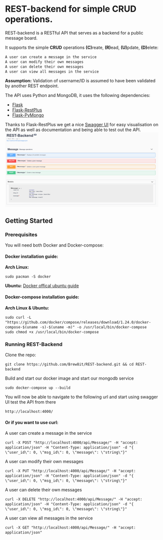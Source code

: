 # REST-backend for simple CRUD operations.

REST-backend is a RESTful API that serves as a backend for a public message board.

It supports the simple <strong>CRUD</strong> operations <strong>(C)</strong>reate, <strong>(R)</strong>ead, <strong>(U)</strong>pdate, <strong>(D)</strong>elete:
```
A user can create a message in the service
A user can modify their own messages
A user can delete their own messages
A user can view all messages in the service
```
**Assumption:** Validation of username/ID is assumed to have been validated by another REST endpoint.

The API uses Python and MongoDB, it uses the following dependencies:
* [Flask](http://flask.pocoo.org/)
* [Flask-RestPlus](https://flask-restplus.readthedocs.io/en/stable/)
* [Flask-PyMongo](https://flask-pymongo.readthedocs.io/en/latest/)

Thanks to Flask-RestPlus we get a nice [Swagger UI](https://swagger.io/tools/swagger-ui/) for easy visualisation on the
API as well as documentation and being able to test out the API.
![REST-Backend Swagger UI](image/swagger_ui.png)


## Getting Started



### Prerequisites

You will need both Docker and Docker-compose:

#### Docker installation guide:

 **Arch Linux:**
 ```
 sudo pacman -S docker
 ```
**Ubuntu:** [Docker offical ubuntu guide](https://docs.docker.com/install/linux/docker-ce/ubuntu/)

#### Docker-compose installation guide:
 **Arch Linux & Ubuntu:**
 ```
 sudo curl -L "https://github.com/docker/compose/releases/download/1.24.0/docker-compose-$(uname -s)-$(uname -m)" -o /usr/local/bin/docker-compose
 sudo chmod +x /usr/local/bin/docker-compose
 ```

### Running REST-Backend
Clone the repo:
```
git clone https://github.com/Brew8it/REST-backend.git && cd REST-backend
```
Build and start our docker image and start our mongodb service
```
sudo docker-compose up --build
```
You will now be able to navigate to the following url and start using swagger UI test the API from there
```
http://localhost:4000/
```
#### Or if you want to use curl:
A user can create a message in the service
```
curl -X POST "http://localhost:4000/api/Message/" -H "accept: application/json" -H "Content-Type: application/json" -d "{ \"user_id\": 0, \"msg_id\": 0, \"message\": \"string\"}"
```
A user can modify their own messages
```
curl -X PUT "http://localhost:4000/api/Message/" -H "accept: application/json" -H "Content-Type: application/json" -d "{ \"user_id\": 0, \"msg_id\": 0, \"message\": \"string\"}"
```
A user can delete their own messages
```
curl -X DELETE "http://localhost:4000/api/Message/" -H "accept: application/json" -H "Content-Type: application/json" -d "{ \"user_id\": 0, \"msg_id\": 0, \"message\": \"string\"}"
```
A user can view all messages in the service
```
curl -X GET "http://localhost:4000/api/Message/" -H "accept: application/json"
```

